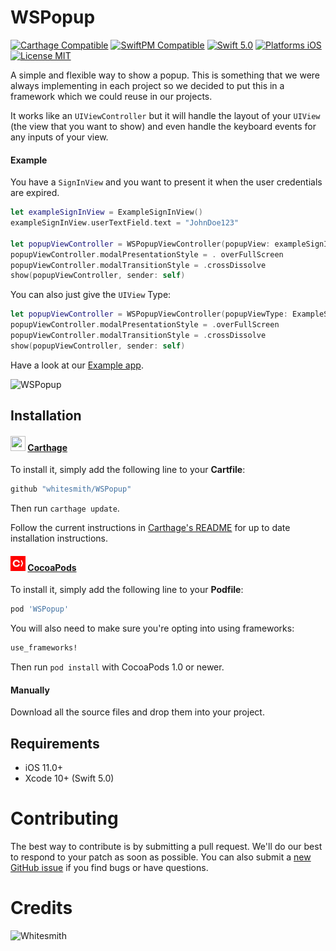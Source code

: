 # WSPopup

[![Carthage Compatible](https://img.shields.io/badge/Carthage-compatible-4BC51D.svg)](https://github.com/Carthage/Carthage)
[![SwiftPM Compatible](https://img.shields.io/badge/SwiftPM-Compatible-brightgreen.svg)](https://swift.org/package-manager)
[![Swift 5.0](https://img.shields.io/badge/Swift-5.0-orange.svg?style=flat)](https://developer.apple.com/swift/)
[![Platforms iOS](https://img.shields.io/badge/Platforms-iOS-lightgray.svg?style=flat)](http://www.apple.com/ios/)
[![License MIT](https://img.shields.io/badge/License-MIT-lightgrey.svg?style=flat)](https://opensource.org/licenses/MIT)

A simple and flexible way to show a popup. This is something that we were always implementing in each project so we decided to put this in a framework which we could reuse in our projects. 

It works like an `UIViewController` but it will handle the layout of your `UIView` (the view that you want to show) and even handle the keyboard events for any inputs of your view.

#### Example

You have a `SignInView` and you want to present it when the user credentials are expired.

``` swift
let exampleSignInView = ExampleSignInView()
exampleSignInView.userTextField.text = "JohnDoe123"

let popupViewController = WSPopupViewController(popupView: exampleSignInView)
popupViewController.modalPresentationStyle = . overFullScreen
popupViewController.modalTransitionStyle = .crossDissolve
show(popupViewController, sender: self)
```

You can also just give the `UIView` Type:

``` swift
let popupViewController = WSPopupViewController(popupViewType: ExampleSignInView.self)
popupViewController.modalPresentationStyle = .overFullScreen
popupViewController.modalTransitionStyle = .crossDissolve
show(popupViewController, sender: self)
```

Have a look at our [Example app](WSPopup/Example).

![WSPopup](https://media.giphy.com/media/5ZXA22kP4zh3nWehgR/giphy.gif)

## Installation

#### <img src="https://cloud.githubusercontent.com/assets/432536/5252404/443d64f4-7952-11e4-9d26-fc5cc664cb61.png" width="24" height="24"> [Carthage]

[Carthage]: https://github.com/Carthage/Carthage

To install it, simply add the following line to your **Cartfile**:

```ruby
github "whitesmith/WSPopup"
```

Then run `carthage update`.

Follow the current instructions in [Carthage's README][carthage-installation] for up to date installation instructions.

[carthage-installation]: https://github.com/Carthage/Carthage#adding-frameworks-to-an-application

#### <img src="https://raw.githubusercontent.com/ricardopereira/resources/master/img/cocoapods.png" width="24" height="24"> [CocoaPods]

[CocoaPods]: http://cocoapods.org

To install it, simply add the following line to your **Podfile**:

```ruby
pod 'WSPopup'
```

You will also need to make sure you're opting into using frameworks:

```ruby
use_frameworks!
```

Then run `pod install` with CocoaPods 1.0 or newer.

#### Manually

Download all the source files and drop them into your project.

## Requirements

* iOS 11.0+
* Xcode 10+ (Swift 5.0)

# Contributing

The best way to contribute is by submitting a pull request. We'll do our best to respond to your patch as soon as possible. You can also submit a [new GitHub issue](https://github.com/whitesmith/WSPopup/issues/new) if you find bugs or have questions.

# Credits
![Whitesmith](http://i.imgur.com/Si2l3kd.png)

